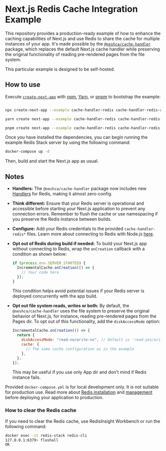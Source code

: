 # Next.js Redis Cache Integration Example

This repository provides a production-ready example of how to enhance the caching capabilities of Next.js and use Redis to share the cache for multiple instances of your app. It's made possible by the [`@neshca/cache-handler`](https://github.com/caching-tools/next-shared-cache/tree/canary/packages/cache-handler) package, which replaces the default Next.js cache handler while preserving the original functionality of reading pre-rendered pages from the file system.

This particular example is designed to be self-hosted.

## How to use

Execute [`create-next-app`](https://github.com/vercel/next.js/tree/canary/packages/create-next-app) with [npm](https://docs.npmjs.com/cli/init), [Yarn](https://yarnpkg.com/lang/en/docs/cli/create/), or [pnpm](https://pnpm.io) to bootstrap the example:

```bash

npx create-next-app --example cache-handler-redis cache-handler-redis-app
```

```bash
yarn create next-app --example cache-handler-redis cache-handler-redis-app
```

```bash
pnpm create next-app --example cache-handler-redis cache-handler-redis-app
```

Once you have installed the dependencies, you can begin running the example Redis Stack server by using the following command:

```bash
docker-compose up -d
```

Then, build and start the Next.js app as usual.

## Notes

- **Handlers:** The `@neshca/cache-handler` package now includes new [Handlers](https://caching-tools.github.io/next-shared-cache/redis-stack) for Redis, making it almost zero-config.

- **Think different:** Ensure that your Redis server is operational and accessible before starting your Next.js application to prevent any connection errors. Remember to flush the cache or use namespacing if you preserve the Redis instance between builds.

- **Configure:** Add your Redis credentials to the provided `cache-handler-redis*` files. Learn more about connecting to Redis with Node.js [here](https://redis.io/docs/connect/clients/nodejs/).

- **Opt out of Redis during build if needed:**
  To build your Next.js app without connecting to Redis, wrap the `onCreation` callback with a condition as shown below:

  ```js
  if (process.env.SERVER_STARTED) {
    IncrementalCache.onCreation(() => {
      // Your code here
    });
  }
  ```

  This condition helps avoid potential issues if your Redis server is deployed concurrently with the app build.

- **Opt out file system reads, writes or both:**
  By default, the `@neshca/cache-handler` uses the file system to preserve the original behavior of Next.js, for instance, reading pre-rendered pages from the Pages dir. To opt out of this functionality, add the `diskAccessMode` option:

  ```js
  IncrementalCache.onCreation(() => {
    return {
      diskAccessMode: "read-no/write-no", // Default is 'read-yes/write-yes'
      cache: {
        // The same cache configuration as in the example
      },
    };
  });
  ```

  This may be useful if you use only App dir and don't mind if Redis instance fails.

Provided `docker-compose.yml` is for local development only. It is not suitable for production use. Read more about [Redis installation](https://redis.io/docs/install/) and [management](https://redis.io/docs/management/) before deploying your application to production.

### How to clear the Redis cache

If you need to clear the Redis cache, use RedisInsight Workbench or run the following command:

```bash
docker exec -it redis-stack redis-cli
127.0.0.1:6379> flushall
OK
```
